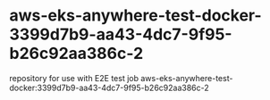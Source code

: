 # aws-eks-anywhere-test-docker-3399d7b9-aa43-4dc7-9f95-b26c92aa386c-2
repository for use with E2E test job aws-eks-anywhere-test-docker:3399d7b9-aa43-4dc7-9f95-b26c92aa386c-2
